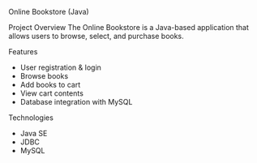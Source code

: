Online Bookstore (Java)

 Project Overview
The Online Bookstore is a Java-based application that allows users to browse, select, and purchase books.

Features
- User registration & login
- Browse books
- Add books to cart
- View cart contents
- Database integration with MySQL

Technologies
- Java SE
- JDBC
- MySQL



